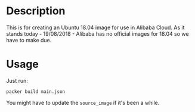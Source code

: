 # Description

This is for creating an Ubuntu 18.04 image for use in Alibaba Cloud.
As it stands today - 19/08/2018 - Alibaba has no official images for 18.04 so we have to make due.

# Usage

Just run:
```
packer build main.json
```
You might have to update the `source_image` if it's been a while.
